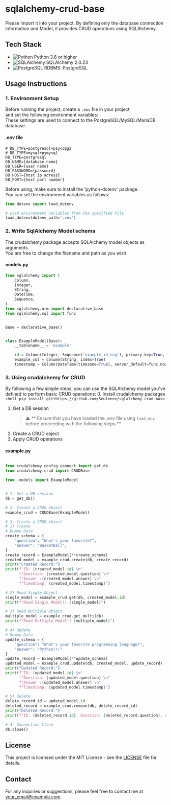 # sqlalchemy-crud-base
Please import it into your project. By defining only the database connection information and Model, it provides CRUD operations using SQLAlchemy.

## Tech Stack

- ![Python](https://img.shields.io/badge/python-3.8+-blue.svg) Python 3.8 or higher
- ![SQLAlchemy](https://img.shields.io/badge/SQLAlchemy-2.0.23-green.svg) SQLAlchemy 2.0.23
- ![PostgreSQL](https://img.shields.io/badge/RDBMS-PostgreSQL-blue.svg) RDBMS: PostgreSQL

## Usage Instructions

### 1. Environment Setup

Before running the project, create a `.env` file in your project  
and set the following environment variables:  
These settings are used to connect to the PostgreSQL/MySQL/MariaDB database.

#### .env file
```
# DB_TYPE=postgresql+psycopg2
# DB_TYPE=mysql+pymysql
DB_TYPE=postgresql
DB_NAME={database name}
DB_USER={user name}
DB_PASSWORD={password}
DB_HOST={host ip adress}
DB_PORT={host port number}
```


Before using, make sure to install the 'python-dotenv' package.  
You can set the environment variables as follows:

```python
from dotenv import load_dotenv

# Load environment variables from the specified file
load_dotenv(dotenv_path='.env')
```

### 2. Write SqlAlchemy Model schema
The crudalchemy package accepts SQLAlchemy model objects as arguments.  
You are free to change the filename and path as you wish.
#### models.py

```python
from sqlalchemy import (
    Column,
    Integer,
    String,
    DateTime,
    Sequence,
)
from sqlalchemy.orm import declarative_base
from sqlalchemy.sql import func


Base = declarative_base()


class ExampleModel(Base):
    __tablename__ = 'example'

    id = Column(Integer, Sequence('example_id_seq'), primary_key=True, index=True)
    example_col = Column(String, index=True)
    timestamp = Column(DateTime(timezone=True), server_default=func.now(), index=True)
```

### 3. Using crudalchemy for CRUD

By following a few simple steps, you can use the SQLAlchemy model you've defined to perform basic CRUD operations:
0. Install crudalchemy packages
    ```shell
    pip install git+https://github.com/Seuleeee/sqlalchemy-crud-base
    ```
1. Get a DB session
    > :warning: ** Ensure that you have loaded the .env file using `load_env` before proceeding with the following steps.**
2. Create a CRUD object
3. Apply CRUD operations

#### example.py
```python

from crudalchemy.config.connect import get_db
from crudalchemy.crud import CRUDBase

from .models import ExampleModel


# 1. Get a DB session
db = get_db()

# 2. Create a CRUD object
example_crud = CRUDBase(ExampleModel)

# 3. Create a CRUD object
# 1) Create
# Dummy Data
create_schema = {
    "question": "What's your favorite?",
    "answer": "BasketBall",
}
create_record = ExampleModel(**create_schema)
created_model = example_crud.create(db, create_record)
print("Created Record:")
print(f"ID: {created_model.id} \n"
      f"Question: {created_model.question} \n"
      f"Answer :{created_model.answer} \n"
      f"TimeStamp: {created_model.timestamp}")

# 2) Read Single Object
single_model = example_crud.get(db, created_model.id)
print(f"Read Single Model!! {single_model}")

# 3) Read Multiple Object
multiple_model = example_crud.get_multi(db)
print(f"Read Multiple Model!! {multiple_model}")

# 4) Update
# Dummy Data
update_schema = {
    "question": "What's your favorite programming language?",
    "answer": "Python!!!"
}
update_record = ExampleModel(**update_schema)
updated_model = example_crud.update(db, created_model, update_record)
print("Updated Record:")
print(f"ID: {updated_model.id} \n"
      f"Question: {updated_model.question} \n"
      f"Answer :{updated_model.answer} \n"
      f"TimeStamp: {updated_model.timestamp}")

# 5) Delete
delete_record_id = updated_model.id
deleted_record = example_crud.remove(db, delete_record_id)
print("Deleted Record:")
print(f"ID: {deleted_record.id}, Question: {deleted_record.question}, Answer: {deleted_record.answer}")

# 4. Connection Close
db.close()
```

## License

This project is licensed under the MIT License - see the [LICENSE](LICENSE) file for details.

## Contact

For any inquiries or suggestions, please feel free to contact me at [your_email@example.com](mailto:bryantjo1224@gmail.com).


